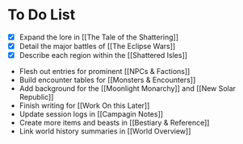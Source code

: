 # To Do List

- [x] Expand the lore in [[The Tale of the Shattering]]
- [x] Detail the major battles of [[The Eclipse Wars]]
- [x] Describe each region within the [[Shattered Isles]]
- Flesh out entries for prominent [[NPCs & Factions]]
- Build encounter tables for [[Monsters & Encounters]]
- Add background for the [[Moonlight Monarchy]] and [[New Solar Republic]]
- Finish writing for [[Work On this Later]]
- Update session logs in [[Campagin Notes]]
- Create more items and beasts in [[Bestiary & Reference]]
- Link world history summaries in [[World Overview]]

